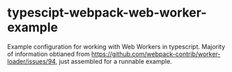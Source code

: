 # typescipt-webpack-web-worker-example
Example configuration for working with Web Workers in typescript.
Majority of information obtianed from https://github.com/webpack-contrib/worker-loader/issues/94, just assembled for a runnable example.

